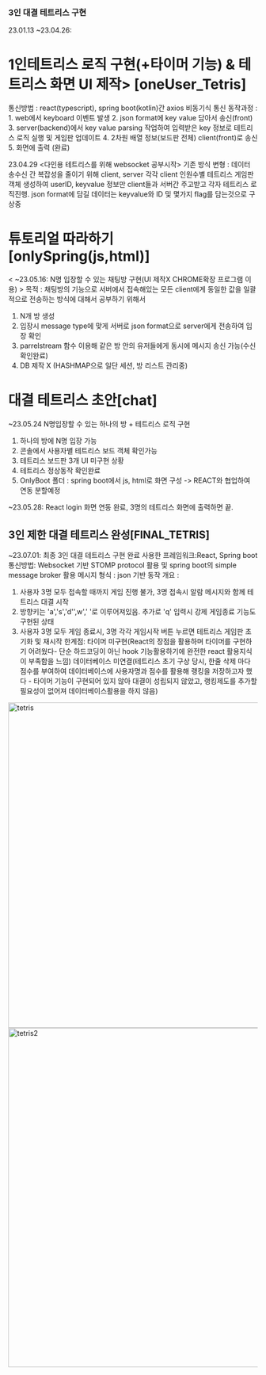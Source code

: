 ### 3인 대결 테트리스 구현
23.01.13 ~23.04.26: 
# 1인테트리스 로직 구현(+타이머 기능) & 테트리스 화면 UI 제작> [oneUser_Tetris]
통신방법 : react(typescript), spring boot(kotlin)간  axios 비동기식 통신
동작과정 : 1. web에서 keyboard 이벤트 발생
	   2. json format에 key value 담아서 송신(front)
	   3. server(backend)에서 key value parsing 작업하여 입력받은 key 정보로  테트리스 로직 실행 및 게임판  업데이트
	   4. 2차원 배열 정보(보드판 전체) client(front)로 송신
	   5. 화면에 출력 (완료)

23.04.29 
<다인용 테트리스를 위해 websocket 공부시작>
기존 방식 변형 : 데이터 송수신 간 복잡성을 줄이기 위해 client, server 각각 client 인원수별 테트리스 게임판 객체  생성하여 
userID, keyvalue 정보만 client들과 서버간 주고받고 각자 테트리스 로직진행. json format에 담길 데이터는 keyvalue와 ID 및 몇가지 flag를 담는것으로 구상중



# 튜토리얼 따라하기 [onlySpring(js,html)]
< ~23.05.16: N명 입장할 수 있는 채팅방 구현(UI 제작X  CHROME확장 프로그램 이용) >
목적 : 채팅방의 기능으로 서버에서 접속해있는 모든 client에게 동일한 값을 일괄적으로 전송하는 방식에 대해서 공부하기 위해서 
1. N개 방 생성
2. 입장시 message type에 맞게 서버로 json format으로 server에게 전송하여 입장 확인
3. parrelstream 함수 이용해 같은 방 안의 유저들에게 동시에 메시지 송신 가능(수신 확인완료)
4. DB 제작 X (HASHMAP으로 일단 세션, 방 리스트  관리중)


# 대결 테트리스 초안[chat]
~23.05.24 N명입장할 수 있는 하나의 방 + 테트리스 로직 구현 
1. 하나의 방에 N명 입장 가능
2. 콘솔에서 사용자별 테트리스 보드 객체 확인가능
3. 테트리스 보드판 3개 UI 미구현 상황
4. 테트리스 정상동작 확인완료
5. OnlyBoot 폴더 : spring boot에서 js, html로 화면 구성 -> REACT와 협업하여 연동 분할예정

~23.05.28: React login 화면 연동 완료, 3명의 테트리스 화면에 출력하면 끝. 

## 3인 제한 대결 테트리스 완성[FINAL_TETRIS]
~23.07.01: 최종 3인 대결 테트리스 구현 완료
사용한 프레임워크:React, Spring boot
통신방법: Websocket 기반 STOMP protocol 활용 및 spring boot의 simple message broker 활용
메시지 형식 : json 기반
동작 개요 : 
1. 사용자 3명 모두 접속할 때까지 게임 진행 불가, 3명 접속시 알람 메시지와 함께 테트리스 대결 시작
2. 방향키는 'a','s','d'',w',' '로 이루어져있음. 추가로 'q' 입력시 강제 게임종료 기능도 구현된 상태
3. 사용자 3명 모두 게임 종료시, 3명 각각 게임시작 버튼 누르면 테트리스 게임판 초기화 및 재시작 
한계점: 타이머 미구현(React의 장점을 활용하며 타이머를 구현하기 어려웠다- 단순 하드코딩이 아닌 hook 기능활용하기에 완전한 react 활용지식이 부족함을 느낌)
	데이터베이스 미연결(테트리스 초기 구상 당시, 한줄 삭제 마다 점수를 부여하여 데이터베이스에 사용자명과 점수를 활용해 랭킹을 저장하고자 했다 - 타이머 기능이 구현되어 있지 않아 대결이 성립되지 않았고, 랭킹제도를 추가할 필요성이 없어져 데이터베이스활용을 하지 않음)


<img width="657" alt="tetris" src="https://github.com/hyeon-gyu/Tetris/assets/54972659/ddadcc93-d526-457c-acdc-f82b862ded49">


<img width="685" alt="tetris2" src="https://github.com/hyeon-gyu/Tetris/assets/54972659/dfce8351-3b08-4778-a44b-27b90a149d00">
